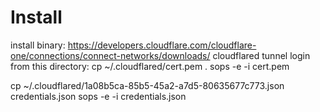 # Install


install binary: https://developers.cloudflare.com/cloudflare-one/connections/connect-networks/downloads/
cloudflared tunnel login
from this directory:
cp ~/.cloudflared/cert.pem .
sops -e -i cert.pem

cp ~/.cloudflared/1a08b5ca-85b5-45a2-a7d5-80635677c773.json credentials.json
sops -e -i credentials.json
